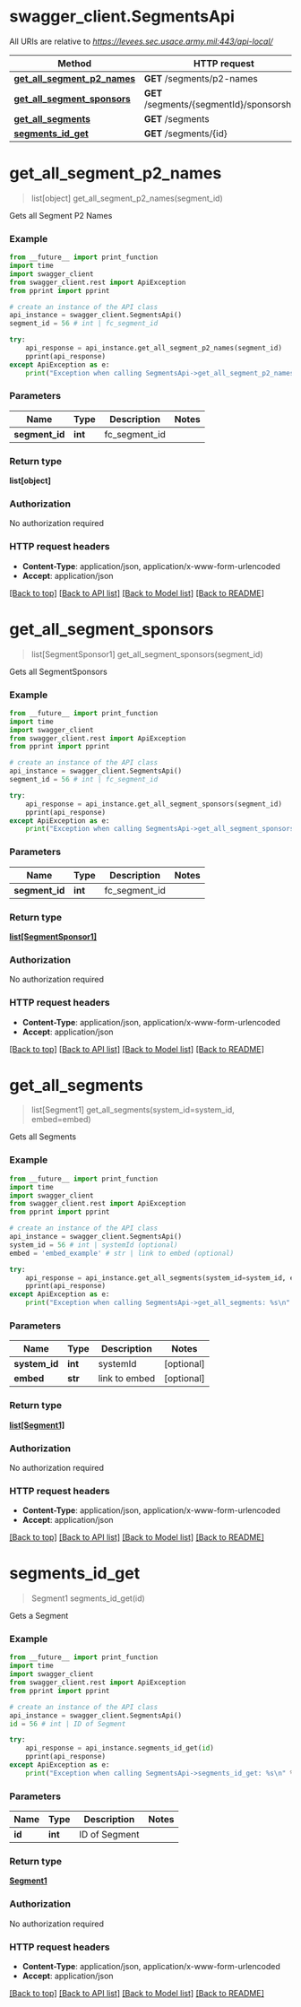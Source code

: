 # swagger_client.SegmentsApi

All URIs are relative to *https://levees.sec.usace.army.mil:443/api-local/*

Method | HTTP request | Description
------------- | ------------- | -------------
[**get_all_segment_p2_names**](SegmentsApi.md#get_all_segment_p2_names) | **GET** /segments/p2-names | 
[**get_all_segment_sponsors**](SegmentsApi.md#get_all_segment_sponsors) | **GET** /segments/{segmentId}/sponsorships | 
[**get_all_segments**](SegmentsApi.md#get_all_segments) | **GET** /segments | 
[**segments_id_get**](SegmentsApi.md#segments_id_get) | **GET** /segments/{id} | 


# **get_all_segment_p2_names**
> list[object] get_all_segment_p2_names(segment_id)



Gets all Segment P2 Names

### Example
```python
from __future__ import print_function
import time
import swagger_client
from swagger_client.rest import ApiException
from pprint import pprint

# create an instance of the API class
api_instance = swagger_client.SegmentsApi()
segment_id = 56 # int | fc_segment_id

try:
    api_response = api_instance.get_all_segment_p2_names(segment_id)
    pprint(api_response)
except ApiException as e:
    print("Exception when calling SegmentsApi->get_all_segment_p2_names: %s\n" % e)
```

### Parameters

Name | Type | Description  | Notes
------------- | ------------- | ------------- | -------------
 **segment_id** | **int**| fc_segment_id | 

### Return type

**list[object]**

### Authorization

No authorization required

### HTTP request headers

 - **Content-Type**: application/json, application/x-www-form-urlencoded
 - **Accept**: application/json

[[Back to top]](#) [[Back to API list]](../README.md#documentation-for-api-endpoints) [[Back to Model list]](../README.md#documentation-for-models) [[Back to README]](../README.md)

# **get_all_segment_sponsors**
> list[SegmentSponsor1] get_all_segment_sponsors(segment_id)



Gets all SegmentSponsors

### Example
```python
from __future__ import print_function
import time
import swagger_client
from swagger_client.rest import ApiException
from pprint import pprint

# create an instance of the API class
api_instance = swagger_client.SegmentsApi()
segment_id = 56 # int | fc_segment_id

try:
    api_response = api_instance.get_all_segment_sponsors(segment_id)
    pprint(api_response)
except ApiException as e:
    print("Exception when calling SegmentsApi->get_all_segment_sponsors: %s\n" % e)
```

### Parameters

Name | Type | Description  | Notes
------------- | ------------- | ------------- | -------------
 **segment_id** | **int**| fc_segment_id | 

### Return type

[**list[SegmentSponsor1]**](SegmentSponsor1.md)

### Authorization

No authorization required

### HTTP request headers

 - **Content-Type**: application/json, application/x-www-form-urlencoded
 - **Accept**: application/json

[[Back to top]](#) [[Back to API list]](../README.md#documentation-for-api-endpoints) [[Back to Model list]](../README.md#documentation-for-models) [[Back to README]](../README.md)

# **get_all_segments**
> list[Segment1] get_all_segments(system_id=system_id, embed=embed)



Gets all Segments

### Example
```python
from __future__ import print_function
import time
import swagger_client
from swagger_client.rest import ApiException
from pprint import pprint

# create an instance of the API class
api_instance = swagger_client.SegmentsApi()
system_id = 56 # int | systemId (optional)
embed = 'embed_example' # str | link to embed (optional)

try:
    api_response = api_instance.get_all_segments(system_id=system_id, embed=embed)
    pprint(api_response)
except ApiException as e:
    print("Exception when calling SegmentsApi->get_all_segments: %s\n" % e)
```

### Parameters

Name | Type | Description  | Notes
------------- | ------------- | ------------- | -------------
 **system_id** | **int**| systemId | [optional] 
 **embed** | **str**| link to embed | [optional] 

### Return type

[**list[Segment1]**](Segment1.md)

### Authorization

No authorization required

### HTTP request headers

 - **Content-Type**: application/json, application/x-www-form-urlencoded
 - **Accept**: application/json

[[Back to top]](#) [[Back to API list]](../README.md#documentation-for-api-endpoints) [[Back to Model list]](../README.md#documentation-for-models) [[Back to README]](../README.md)

# **segments_id_get**
> Segment1 segments_id_get(id)



Gets a Segment

### Example
```python
from __future__ import print_function
import time
import swagger_client
from swagger_client.rest import ApiException
from pprint import pprint

# create an instance of the API class
api_instance = swagger_client.SegmentsApi()
id = 56 # int | ID of Segment

try:
    api_response = api_instance.segments_id_get(id)
    pprint(api_response)
except ApiException as e:
    print("Exception when calling SegmentsApi->segments_id_get: %s\n" % e)
```

### Parameters

Name | Type | Description  | Notes
------------- | ------------- | ------------- | -------------
 **id** | **int**| ID of Segment | 

### Return type

[**Segment1**](Segment1.md)

### Authorization

No authorization required

### HTTP request headers

 - **Content-Type**: application/json, application/x-www-form-urlencoded
 - **Accept**: application/json

[[Back to top]](#) [[Back to API list]](../README.md#documentation-for-api-endpoints) [[Back to Model list]](../README.md#documentation-for-models) [[Back to README]](../README.md)

